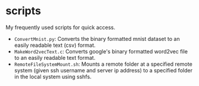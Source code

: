 # scripts
My frequently used scripts for quick access.
* ```ConvertMnist.py```: Converts the binary formatted mnist dataset to an easily readable text (csv) format.
* ```MakeWord2vecText.c```: Converts google's binary formatted word2vec file to an easily readable text format.
* ```RemoteFileSystemMount.sh```: Mounts a remote folder at a specified remote system (given ssh username and server ip address) to a specified folder in the local system using sshfs.
